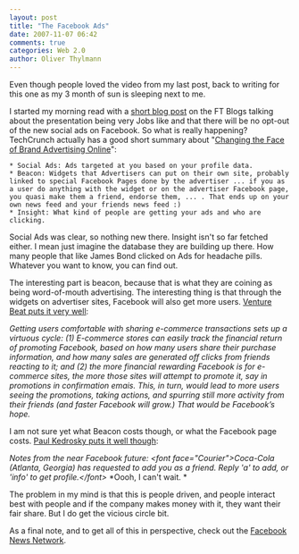 ```yaml
---
layout: post
title: "The Facebook Ads"
date: 2007-11-07 06:42
comments: true
categories: Web 2.0
author: Oliver Thylmann
---
```









Even though people loved the video from my last post, back to writing for this one as my 3 month of sun is sleeping next to me.

I started my morning read with a [short blog post](http://blogs.ft.com/techblog/2007/11/facebook-ads---.html) on the FT Blogs talking about the presentation being very Jobs like and that there will be no opt-out of the new social ads on Facebook. So what is really happening? TechCrunch actually has a good short summary about &quot;[Changing the Face of Brand Advertising Online](http://www.techcrunch.com/2007/11/06/changing-the-face-of-brand-advertising-online/)&quot;:

	* Social Ads: Ads targeted at you based on your profile data.
	* Beacon: Widgets that Advertisers can put on their own site, probably linked to special Facebook Pages done by the advertiser ... if you as a user do anything with the widget or on the advertiser Facebook page, you quasi make them a friend, endorse them, ... . That ends up on your own news feed and your friends news feed :)
	* Insight: What kind of people are getting your ads and who are clicking.

Social Ads was clear, so nothing new there. Insight isn't so far fetched either. I mean just imagine the database they are building up there. How many people that like James Bond clicked on Ads for headache pills. Whatever you want to know, you can find out.

The interesting part is beacon, because that is what they are coining as being word-of-mouth advertising. The interesting thing is that through the widgets on advertiser sites, Facebook will also get more users. [Venture Beat puts it very well](http://venturebeat.com/2007/11/06/facebook-launches-socialads/):

*Getting users comfortable with sharing e-commerce transactions sets up a virtuous cycle: (1) E-commerce stores can easily track the financial return of promoting Facebook, based on how many users share their purchase information, and how many sales are generated off clicks from friends reacting to it; and (2) the more financial rewarding Facebook is for e-commerce sites, the more those sites will attempt to promote it, say in promotions in confirmation emais. This, in turn, would lead to more users seeing the promotions, taking actions, and spurring still more activity from *their friends* (and faster Facebook will grow.) That would be Facebook’s hope.*

I am not sure yet what Beacon costs though, or what the Facebook page costs. [Paul Kedrosky puts it well though](http://paul.kedrosky.com/archives/2007/11/06/coke_want_to_be.html):

*Notes from the near Facebook future:*
*&lt;font face=&quot;Courier&quot;&gt;Coca-Cola (Atlanta, Georgia) has requested to add you as a friend. Reply 'a' to add, or 'info' to get profile.&lt;/font&gt;*
*Oooh, I can't wait. *

The problem in my mind is that this is people driven, and people interact best with people and if the company makes money with it, they want their fair share. But I do get the vicious circle bit.

As a final note, and to get all of this in perspective, check out the [Facebook News Network](http://www.collegehumor.com/video:1787501).

